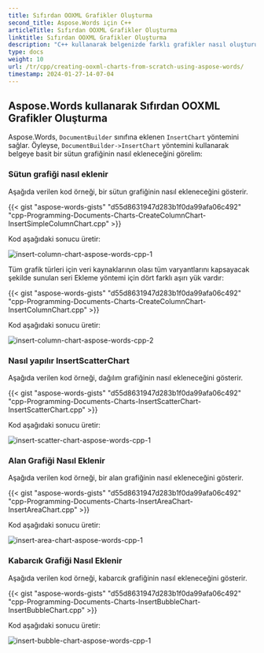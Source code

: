 ```yaml
---
title: Sıfırdan OOXML Grafikler Oluşturma
second_title: Aspose.Words için C++
articleTitle: Sıfırdan OOXML Grafikler Oluşturma
linktitle: Sıfırdan OOXML Grafikler Oluşturma
description: "C++ kullanarak belgenizde farklı grafikler nasıl oluşturulur."
type: docs
weight: 10
url: /tr/cpp/creating-ooxml-charts-from-scratch-using-aspose-words/
timestamp: 2024-01-27-14-07-04
---
```


## Aspose.Words kullanarak Sıfırdan OOXML Grafikler Oluşturma

Aspose.Words, `DocumentBuilder` sınıfına eklenen `InsertChart` yöntemini sağlar. Öyleyse, `DocumentBuilder->InsertChart` yöntemini kullanarak belgeye basit bir sütun grafiğinin nasıl ekleneceğini görelim:

### Sütun grafiği nasıl eklenir

Aşağıda verilen kod örneği, bir sütun grafiğinin nasıl ekleneceğini gösterir.

{{< gist "aspose-words-gists" "d55d8631947d283b1f0da99afa06c492" "cpp-Programming-Documents-Charts-CreateColumnChart-InsertSimpleColumnChart.cpp" >}}

Kod aşağıdaki sonucu üretir:

![insert-column-chart-aspose-words-cpp-1](creating-ooxml-charts-using-aspose-words-2.png)

Tüm grafik türleri için veri kaynaklarının olası tüm varyantlarını kapsayacak şekilde sunulan seri Ekleme yöntemi için dört farklı aşırı yük vardır:

{{< gist "aspose-words-gists" "d55d8631947d283b1f0da99afa06c492" "cpp-Programming-Documents-Charts-CreateColumnChart-InsertColumnChart.cpp" >}}

Kod aşağıdaki sonucu üretir:

![insert-column-chart-aspose-words-cpp-2](creating-ooxml-charts-using-aspose-words-3.png)


### Nasıl yapılır InsertScatterChart

Aşağıda verilen kod örneği, dağılım grafiğinin nasıl ekleneceğini gösterir.

{{< gist "aspose-words-gists" "d55d8631947d283b1f0da99afa06c492" "cpp-Programming-Documents-Charts-InsertScatterChart-InsertScatterChart.cpp" >}}

Kod aşağıdaki sonucu üretir:

![insert-scatter-chart-aspose-words-cpp-1](creating-ooxml-charts-using-aspose-words-4.png)


### Alan Grafiği Nasıl Eklenir

Aşağıda verilen kod örneği, bir alan grafiğinin nasıl ekleneceğini gösterir.

{{< gist "aspose-words-gists" "d55d8631947d283b1f0da99afa06c492" "cpp-Programming-Documents-Charts-InsertAreaChart-InsertAreaChart.cpp" >}}

Kod aşağıdaki sonucu üretir:

![insert-area-chart-aspose-words-cpp-1](creating-ooxml-charts-using-aspose-words-5.png)


### Kabarcık Grafiği Nasıl Eklenir

Aşağıda verilen kod örneği, kabarcık grafiğinin nasıl ekleneceğini gösterir.

{{< gist "aspose-words-gists" "d55d8631947d283b1f0da99afa06c492" "cpp-Programming-Documents-Charts-InsertBubbleChart-InsertBubbleChart.cpp" >}}

Kod aşağıdaki sonucu üretir:

![insert-bubble-chart-aspose-words-cpp-1](creating-ooxml-charts-from-scratch-using-aspose-words-1.png)




